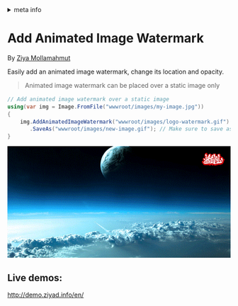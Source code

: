 <!-- meta tags details, will be assigned to meta tags inside header by js -->
<div id="meta-info">
<details><summary>meta info</summary>

> * Title: <i id="md-title">LazZiya.ImageResize - Add Animated Image Watermark</i>
> * Keywords: <i id="md-keywords">asp.net-core, image, resize, crop, scale, text watermark, animated, gif</i>
> * Description: <i id="md-description">Image resizing tool for .Net applications to resize images and add text/image watermark, Supports most common image types including animated gif.</i>
> * Author: <i id="md-author">Ziya Mollamahmut</i>
> * Date: <i id="md-date">22-Feb-2021</i>
> * Image: <i id="md-image">https://github.com/LazZiya/Docs/raw/master/LazZiya.ImageResize/v4.0/images/lazziya-imageresize-logo.png</i>
> * Image-alt: <i id="md-image-alt">LazZiya.ImageResize Logo</i>
> * Version: <i id="md-version">v4.0</i>

</details>
</div>

# Add Animated Image Watermark

By [Ziya Mollamahmut](https://github.com/LazZiya)

Easily add an animated image watermark, change its location and opacity.

> Animated image watermark can be placed over a static image only

````csharp
// Add animated image watermark over a static image
using(var img = Image.FromFile("wwwroot/images/my-image.jpg"))
{
    img.AddAnimatedImageWatermark("wwwroot/images/logo-watermark.gif")
       .SaveAs("wwwroot/images/new-image.gif"); // Make sure to save as gif
}
````

![Static Image - Animated Watermark](https://github.com/LazZiya/Docs/raw/master/LazZiya.ImageResize/v4.0/images/static-image-animated-image-watermark.gif)

## Live demos:
http://demo.ziyad.info/en/

[1]:https://github.com/LazZiya/ImageResize/blob/master/LazZiya.ImageResize/ImageWatermarkOptions.cs